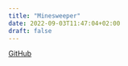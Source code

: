 ```yaml
---
title: "Minesweeper"
date: 2022-09-03T11:47:04+02:00
draft: false
---
```


[GitHub](https://github.com/andreamiele/demineur)

